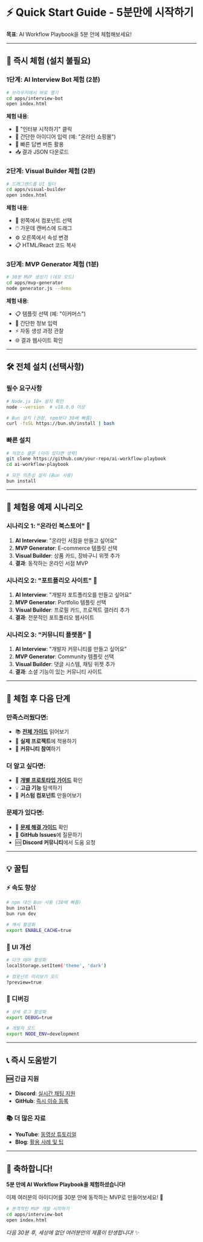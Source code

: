 # ⚡ Quick Start Guide - 5분만에 시작하기

**목표**: AI Workflow Playbook을 5분 안에 체험해보세요!

---

## 🚀 즉시 체험 (설치 불필요)

### 1단계: AI Interview Bot 체험 (2분)
```bash
# 브라우저에서 바로 열기
cd apps/interview-bot
open index.html
```

**체험 내용**:
- 🤖 "인터뷰 시작하기" 클릭
- 💬 간단한 아이디어 입력 (예: "온라인 쇼핑몰")
- 📱 빠른 답변 버튼 활용
- 📥 결과 JSON 다운로드

### 2단계: Visual Builder 체험 (2분)
```bash
# 드래그앤드롭 UI 빌더
cd apps/visual-builder
open index.html
```

**체험 내용**:
- 🎨 왼쪽에서 컴포넌트 선택
- 🖱️ 가운데 캔버스에 드래그
- ⚙️ 오른쪽에서 속성 변경
- 📋 HTML/React 코드 복사

### 3단계: MVP Generator 체험 (1분)
```bash
# 30분 MVP 생성기 (데모 모드)
cd apps/mvp-generator
node generator.js --demo
```

**체험 내용**:
- 📋 템플릿 선택 (예: "이커머스")
- 📝 간단한 정보 입력
- ⚡ 자동 생성 과정 관찰
- 🌐 결과 웹사이트 확인

---

## 🛠️ 전체 설치 (선택사항)

### 필수 요구사항
```bash
# Node.js 18+ 설치 확인
node --version  # v18.0.0 이상

# Bun 설치 (권장, npm보다 30배 빠름)
curl -fsSL https://bun.sh/install | bash
```

### 빠른 설치
```bash  
# 저장소 클론 (이미 있다면 생략)
git clone https://github.com/your-repo/ai-workflow-playbook
cd ai-workflow-playbook

# 모든 의존성 설치 (Bun 사용)
bun install
```

---

## 📖 체험용 예제 시나리오

### 시나리오 1: "온라인 북스토어" 🏪
1. **AI Interview**: "온라인 서점을 만들고 싶어요"
2. **MVP Generator**: E-commerce 템플릿 선택
3. **Visual Builder**: 상품 카드, 장바구니 위젯 추가
4. **결과**: 동작하는 온라인 서점 MVP

### 시나리오 2: "포트폴리오 사이트" 🎨  
1. **AI Interview**: "개발자 포트폴리오를 만들고 싶어요"
2. **MVP Generator**: Portfolio 템플릿 선택
3. **Visual Builder**: 프로필 카드, 프로젝트 갤러리 추가
4. **결과**: 전문적인 포트폴리오 웹사이트

### 시나리오 3: "커뮤니티 플랫폼" 👥
1. **AI Interview**: "개발자 커뮤니티를 만들고 싶어요"  
2. **MVP Generator**: Community 템플릿 선택
3. **Visual Builder**: 댓글 시스템, 채팅 위젯 추가
4. **결과**: 소셜 기능이 있는 커뮤니티 사이트

---

## 🎯 체험 후 다음 단계

### 만족스러웠다면:
- 📚 **[전체 가이드](USER_GUIDE.md)** 읽어보기
- 🚀 **실제 프로젝트**에 적용하기
- 🤝 **커뮤니티 참여**하기

### 더 알고 싶다면:
- 🔧 **[개별 프로토타입 가이드](README.md)** 확인
- 💡 **고급 기능** 탐색하기
- 🎨 **커스텀 컴포넌트** 만들어보기

### 문제가 있다면:
- 🐛 **[문제 해결 가이드](USER_GUIDE.md#-문제-해결)** 확인
- 💬 **GitHub Issues**에 질문하기
- 🆘 **Discord 커뮤니티**에서 도움 요청

---

## 💡 꿀팁

### ⚡ 속도 향상
```bash
# npm 대신 Bun 사용 (30배 빠름)
bun install
bun run dev

# 캐시 활성화
export ENABLE_CACHE=true
```

### 🎨 UI 개선
```bash
# 다크 테마 활성화
localStorage.setItem('theme', 'dark')

# 컴포넌트 미리보기 모드
?preview=true
```

### 🔧 디버깅
```bash
# 상세 로그 활성화  
export DEBUG=true

# 개발자 모드
export NODE_ENV=development
```

---

## 📞 즉시 도움받기

### 🆘 긴급 지원
- **Discord**: [실시간 채팅 지원](https://discord.gg/ai-workflow)
- **GitHub**: [즉시 이슈 등록](https://github.com/your-repo/issues/new)

### 📚 더 많은 자료
- **YouTube**: [동영상 튜토리얼](https://youtube.com/ai-workflow-playbook)
- **Blog**: [활용 사례 및 팁](https://blog.ai-workflow-playbook.com)

---

## 🎉 축하합니다!

**5분 만에 AI Workflow Playbook을 체험하셨습니다!**

이제 여러분의 아이디어를 30분 안에 동작하는 MVP로 만들어보세요! 🚀

```bash
# 본격적인 MVP 개발 시작하기
cd apps/interview-bot
open index.html
```

*다음 30분 후, 세상에 없던 여러분만의 제품이 탄생합니다!* ✨
